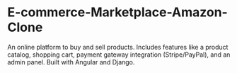 # E-commerce-Marketplace-Amazon-Clone
An online platform to buy and sell products. Includes features like a product catalog, shopping cart, payment gateway integration (Stripe/PayPal), and an admin panel. Built with Angular and Django.
